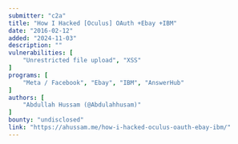 ```yaml
---
submitter: "c2a"
title: "How I Hacked [Oculus] OAuth +Ebay +IBM"
date: "2016-02-12"
added: "2024-11-03"
description: ""
vulnerabilities: [
    "Unrestricted file upload", "XSS"
]
programs: [
    "Meta / Facebook", "Ebay", "IBM", "AnswerHub"
]
authors: [
    "Abdullah Hussam (@Abdulahhusam)"
]
bounty: "undisclosed"
link: "https://ahussam.me/how-i-hacked-oculus-oauth-ebay-ibm/"
---
```




